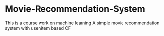 # Movie-Recommendation-System
This is a course work on machine learning
A simple movie recommendation system with user/item based CF
